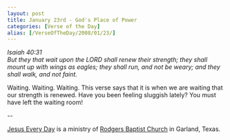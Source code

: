```yaml
---
layout: post
title: January 23rd - God's Place of Power
categories: [Verse of the Day]
alias: [/VerseOfTheDay/2008/01/23/]
---
```


_Isaiah 40:31  
But they that wait upon the LORD shall renew their strength; they
shall mount up with wings as eagles; they shall run, and not be
weary; and they shall walk, and not faint._

Waiting. Waiting. Waiting. This verse says that it is when we are
waiting that our strength is renewed. Have you been feeling sluggish
lately? You must have left the waiting room!

 --

<a href=http://jesuseveryday.net>Jesus Every Day</a> is a ministry of <a href=http://rodgersbaptist.net>Rodgers Baptist Church</a> in Garland, Texas.

